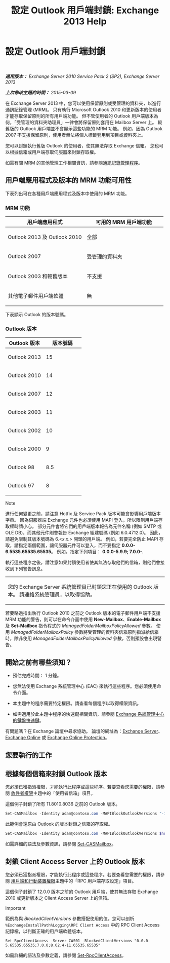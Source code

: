 ﻿---
title: '設定 Outlook 用戶端封鎖: Exchange 2013 Help'
TOCTitle: 設定 Outlook 用戶端封鎖
ms:assetid: 3a579c83-8bc7-4adc-a25c-8eb6eed7220c
ms:mtpsurl: https://technet.microsoft.com/zh-tw/library/Dd335207(v=EXCHG.150)
ms:contentKeyID: 51409172
ms.date: 05/21/2018
mtps_version: v=EXCHG.150
ms.translationtype: MT
---

# 設定 Outlook 用戶端封鎖

 

_**適用版本：** Exchange Server 2010 Service Pack 2 (SP2), Exchange Server 2013_

_**上次修改主題的時間：** 2015-03-09_

在 Exchange Server 2013 中，您可以使用保留原則或受管理的資料夾，以進行通訊記錄管理 (MRM)。 只有執行 Microsoft Outlook 2010 和更新版本的使用者才能存取保留原則的所有用戶端功能。 但不管使用者的 Outlook 用戶端版本為何，「受管理的資料夾助理員」一律會將保留原則套用在 Mailbox Server 上。 較舊版的 Outlook 用戶端並不會顯示這些功能的 MRM 功能。 例如，因為 Outlook 2007 不支援保留原則，使用者無法將個人標籤套用到項目或資料夾上。

您可以封鎖執行舊版 Outlook 的使用者，使其無法存取 Exchange 信箱。 您也可以根據信箱或用戶端存取伺服器來封鎖存取權。

如需有關 MRM 的其他管理工作相關資訊，請參閱[通訊記錄管理程序](messaging-records-management-procedures-exchange-2013-help.md)。

## 用戶端應用程式及版本的 MRM 功能可用性

下表列出可在各種用戶端應用程式及版本中使用的 MRM 功能。

### MRM 功能

<table>
<colgroup>
<col style="width: 50%" />
<col style="width: 50%" />
</colgroup>
<thead>
<tr class="header">
<th>用戶端應用程式</th>
<th>可用的 MRM 用戶端功能</th>
</tr>
</thead>
<tbody>
<tr class="odd">
<td><p>Outlook 2013 及 Outlook 2010</p></td>
<td><p>全部</p></td>
</tr>
<tr class="even">
<td><p>Outlook 2007</p></td>
<td><p>受管理的資料夾</p></td>
</tr>
<tr class="odd">
<td><p>Outlook 2003 和較舊版本</p></td>
<td><p>不支援</p></td>
</tr>
<tr class="even">
<td><p>其他電子郵件用戶端軟體</p></td>
<td><p>無</p></td>
</tr>
</tbody>
</table>


下表顯示 Outlook 的版本號碼。

### Outlook 版本

<table>
<colgroup>
<col style="width: 50%" />
<col style="width: 50%" />
</colgroup>
<thead>
<tr class="header">
<th>Outlook 版本</th>
<th>版本號碼</th>
</tr>
</thead>
<tbody>
<tr class="odd">
<td><p>Outlook 2013</p></td>
<td><p>15</p></td>
</tr>
<tr class="even">
<td><p>Outlook 2010</p></td>
<td><p>14</p></td>
</tr>
<tr class="odd">
<td><p>Outlook 2007</p></td>
<td><p>12</p></td>
</tr>
<tr class="even">
<td><p>Outlook 2003</p></td>
<td><p>11</p></td>
</tr>
<tr class="odd">
<td><p>Outlook 2002</p></td>
<td><p>10</p></td>
</tr>
<tr class="even">
<td><p>Outlook 2000</p></td>
<td><p>9</p></td>
</tr>
<tr class="odd">
<td><p>Outlook 98</p></td>
<td><p>8.5</p></td>
</tr>
<tr class="even">
<td><p>Outlook 97</p></td>
<td><p>8</p></td>
</tr>
</tbody>
</table>



> [!NOTE]  
> 進行任何變更之前，請注意 Hotfix 及 Service Pack 版本可能會影響用戶端版本字串。 因為伺服器端 Exchange 元件也必須使用 MAPI 登入，所以限制用戶端存取權時請小心。 部分元件會將它們的用戶端版本報告為元件名稱 (例如 SMTP 或 OLE DB)，而其他元件則會報告 Exchange 組建號碼 (例如 6.0.4712.0)。 因此，請避免限制其版本號碼為 6.&lt;<em>x</em>.<em>x</em>.&gt; 開頭的用戶端。 例如，若要完全防止 MAPI 存取，請指定兩個範圍，讓伺服器元件可以登入，而不要指定 <strong>0.0.0-6.5535.65535.65535</strong>。 例如，指定下列項目： <strong>0.0.0-5.9.9; 7.0.0-</strong>.




執行這些程序之後，請注意如果封鎖使用者使其無法存取他們的信箱，則他們會接收到下列警告訊息。


<table>
<colgroup>
<col style="width: 100%" />
</colgroup>
<tbody>
<tr class="odd">
<td><p>您的 Exchange Server 系統管理員已封鎖您正在使用的 Outlook 版本。 請連絡系統管理員，以取得協助。</p></td>
</tr>
</tbody>
</table>


若要略過指出執行 Outlook 2010 之前之 Outlook 版本的電子郵件用戶端不支援 MRM 功能的警告，則可以在命令介面中使用 **New-Mailbox**、**Enable-Mailbox** 及 **Set-Mailbox** 指令程式的 *ManagedFolderMailboxPolicyAllowed* 參數。 使用 *ManagedFolderMailboxPolicy* 參數將受管理的資料夾信箱原則指派給信箱時，除非使用 *ManagedFolderMailboxPolicyAllowed* 參數，否則預設會出現警告。

## 開始之前有哪些須知？

  - 預估完成時間： 1 分鐘。

  - 您無法使用 Exchange 系統管理中心 (EAC) 來執行這些程序。您必須使用命令介面。

  - 本主題中的程序需要特定權限。請查看每個程序以取得權限資訊。

  - 如需適用於此主題中程序的快速鍵相關資訊，請參閱 [Exchange 系統管理中心的鍵盤快速鍵](keyboard-shortcuts-in-the-exchange-admin-center-exchange-online-protection-help.md)。

有問題嗎？在 Exchange 論壇中尋求協助。 論壇的網址為：[Exchange Server](https://go.microsoft.com/fwlink/p/?linkid=60612)、 [Exchange Online](https://go.microsoft.com/fwlink/p/?linkid=267542) 或 [Exchange Online Protection](https://go.microsoft.com/fwlink/p/?linkid=285351)。

## 您要執行的工作

## 根據每個信箱來封鎖 Outlook 版本

您必須已獲指派權限，才能執行此程序或這些程序。若要查看您需要的權限，請參閱 [收件者權限](recipients-permissions-exchange-2013-help.md)主題中的「使用者信箱」項目。

這個例子封鎖了所有 11.8010.8036 之前的 Outlook 版本。

```powershell
Set-CASMailbox -Identity adam@contoso.com -MAPIBlockOutlookVersions "-11.8010.8036"
```

此範例會還原由 Outlook 的版本封鎖之信箱的存取權。

```powershell
Set-CASMailbox -Identity adam@contoso.com -MAPIBlockOutlookVersions $null
```

如需詳細的語法及參數資訊，請參閱 [Set-CASMailbox](https://technet.microsoft.com/zh-tw/library/bb125264\(v=exchg.150\))。

## 封鎖 Client Access Server 上的 Outlook 版本

您必須已獲指派權限，才能執行此程序或這些程序。若要查看您需要的權限，請參閱 [用戶端和行動裝置權限](clients-and-mobile-devices-permissions-exchange-2013-help.md)主題中的「RPC 用戶端存取設定」項目。

這個例子封鎖了 12.0.0 版本之前的 Outlook 用戶端，使其無法存取 Exchange 2010 或更新版本之 Client Access Server 上的信箱。


> [!IMPORTANT]  
> 範例為與 <em>BlockedClientVersions</em> 參數搭配使用的值。您可以剖析 <code>%ExchangeInstallPath%Logging\RPC Client Access</code> 中的 RPC Client Access 記錄檔，以判斷正確的用戶端軟體版本。




    Set-RpcClientAccess -Server CAS01 -BlockedClientVersions "0.0.0-5.65535.65535;7.0.0;8.02.4-11.65535.65535"

如需詳細的語法及參數定義，請參閱 [Set-RpcClientAccess](https://technet.microsoft.com/zh-tw/library/dd351072\(v=exchg.150\))。

